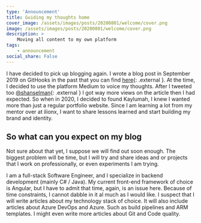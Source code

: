 ```yaml
---
type: 'Announcement'
title: Guiding my thoughts home
cover_image: /assets/images/posts/20200801/welcome/cover.png
image: /assets/images/posts/20200801/welcome/cover.png
description: >
    Moving all content to my own platform
tags:
    - announcement
social_share: False
---
```

I have decided to pick up blogging again. I wrote a blog post in September 2019 on GitHooks in the past that you can find [here](https://medium.com/@kaylumah/using-c-code-in-your-git-hooks-66e507c01a0f){: .external }. At the time, I decided to use the platform Medium to voice my thoughts. After I tweeted too [@shanselman](https://twitter.com/shanselman){: .external } I got way more views on the article then I had expected. So when in 2020, I decided to found Kaylumah, I knew I wanted more than just a regular portfolio website. Since I am learning a lot from my mentor over at ilionx, I want to share lessons learned and start building my brand and identity.

## So what can you expect on my blog

Not sure about that yet, I suppose we will find out soon enough. The biggest problem will be time, but I will try and share ideas and or projects that I work on professionally, or even experiments I am trying.

I am a full-stack Software Engineer, and I specialize in backend development (mainly C# / Java). My current front-end framework of choice is Angular, but I have to admit that time, again, is an issue here. Because of time constraints, I cannot dabble in it al much as I would like.
I suspect that I will write articles about my technology stack of choice. 
It will also include articles about Azure DevOps and Azure. Such as build pipelines and ARM templates. I might even write more articles about Git and Code quality.